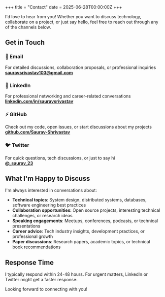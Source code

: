 +++
title = "Contact"
date = 2025-06-28T00:00:00Z
+++

I'd love to hear from you! Whether you want to discuss technology, collaborate on a project, or just say hello, feel free to reach out through any of the channels below.

## Get in Touch

### 📧 Email
For detailed discussions, collaboration proposals, or professional inquiries  
**[sauravsrivastav103@gmail.com](mailto:sauravsrivastav103@gmail.com)**

### 💼 LinkedIn
For professional networking and career-related conversations  
**[linkedin.com/in/sauravsrivastav](https://www.linkedin.com/in/saurav-shrivastav/)**

### ⚡ GitHub
Check out my code, open issues, or start discussions about my projects  
**[github.com/Saurav-Shrivastav](https://github.com/Saurav-Shrivastav)**

### 🐦 Twitter
For quick questions, tech discussions, or just to say hi  
**[@_saurav_23](https://x.com/_saurav_23)**

## What I'm Happy to Discuss

I'm always interested in conversations about:

- **Technical topics**: System design, distributed systems, databases, software engineering best practices
- **Collaboration opportunities**: Open source projects, interesting technical challenges, or research ideas
- **Speaking engagements**: Meetups, conferences, podcasts, or technical presentations
- **Career advice**: Tech industry insights, development practices, or professional growth
- **Paper discussions**: Research papers, academic topics, or technical book recommendations

## Response Time

I typically respond within 24-48 hours. For urgent matters, LinkedIn or Twitter might get a faster response.

Looking forward to connecting with you!

